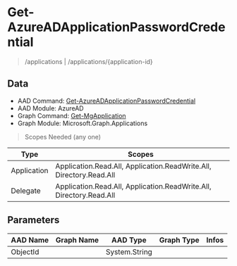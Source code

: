 # Get-AzureADApplicationPasswordCredential

> /applications | /applications/{application-id}

## Data

+ AAD Command: [Get-AzureADApplicationPasswordCredential](https://docs.microsoft.com/en-us/powershell/module/AzureAD/Get-AzureADApplicationPasswordCredential)
+ AAD Module: AzureAD
+ Graph Command: [Get-MgApplication](https://docs.microsoft.com/en-us/powershell/module/Microsoft.Graph.Applications/Get-MgApplication)
+ Graph Module: Microsoft.Graph.Applications

> Scopes Needed (any one)

|Type|Scopes|
|---|---|
|Application|Application.Read.All, Application.ReadWrite.All, Directory.Read.All|
|Delegate|Application.Read.All, Application.ReadWrite.All, Directory.Read.All|

## Parameters

|AAD Name|Graph Name|AAD Type|Graph Type|Infos|
|---|---|---|---|---|
|ObjectId||System.String|||

